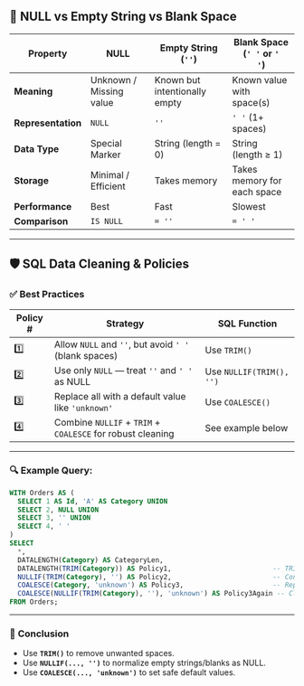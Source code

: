 
## 🧩 **NULL vs Empty String vs Blank Space**

| Property           | **NULL**                | **Empty String (`''`)**       | **Blank Space (`' '` or `'   '`)** |
| ------------------ | ----------------------- | ----------------------------- | ---------------------------------- |
| **Meaning**        | Unknown / Missing value | Known but intentionally empty | Known value with space(s)          |
| **Representation** | `NULL`                  | `''`                          | `' '` (1+ spaces)                  |
| **Data Type**      | Special Marker          | String (length = 0)           | String (length ≥ 1)                |
| **Storage**        | Minimal / Efficient     | Takes memory                  | Takes memory for each space        |
| **Performance**    | Best                    | Fast                          | Slowest                            |
| **Comparison**     | `IS NULL`               | `= ''`                        | `= ' '`                            |

---

## 🛡️ **SQL Data Cleaning & Policies**

### ✅ **Best Practices**

| Policy # | Strategy                                                   | SQL Function             |
| -------- | ---------------------------------------------------------- | ------------------------ |
| 1️⃣      | Allow `NULL` and `''`, but avoid `' '` (blank spaces)      | Use `TRIM()`             |
| 2️⃣      | Use only `NULL` — treat `''` and `' '` as NULL             | Use `NULLIF(TRIM(), '')` |
| 3️⃣      | Replace all with a default value like `'unknown'`          | Use `COALESCE()`         |
| 4️⃣      | Combine `NULLIF` + `TRIM` + `COALESCE` for robust cleaning | See example below        |

---

### 🔍 **Example Query:**

```sql
WITH Orders AS (
  SELECT 1 AS Id, 'A' AS Category UNION
  SELECT 2, NULL UNION
  SELECT 3, '' UNION
  SELECT 4, ' ' 
)
SELECT 
  *,
  DATALENGTH(Category) AS CategoryLen,
  DATALENGTH(TRIM(Category)) AS Policy1,                         -- TRIM blank spaces
  NULLIF(TRIM(Category), '') AS Policy2,                         -- Convert '' and ' ' to NULL
  COALESCE(Category, 'unknown') AS Policy3,                      -- Replace NULL with 'unknown'
  COALESCE(NULLIF(TRIM(Category), ''), 'unknown') AS Policy3Again -- Cleanest result
FROM Orders;
```

---

### 🧼 **Conclusion**

* Use **`TRIM()`** to remove unwanted spaces.
* Use **`NULLIF(..., '')`** to normalize empty strings/blanks as NULL.
* Use **`COALESCE(..., 'unknown')`** to set safe default values.
